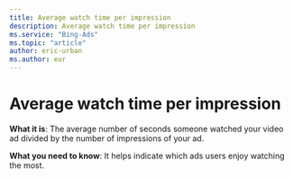 ```yaml
---
title: Average watch time per impression
description: Average watch time per impression
ms.service: "Bing-Ads"
ms.topic: "article"
author: eric-urban
ms.author: eur
---
```


# Average watch time per impression

**What it is**: The average number of seconds someone watched your video ad divided by the number of impressions of your ad.

**What you need to know**: It helps indicate which ads users enjoy watching the most.


